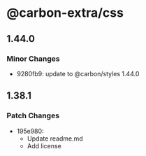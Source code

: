 # @carbon-extra/css

## 1.44.0

### Minor Changes

- 9280fb9: update to @carbon/styles 1.44.0

## 1.38.1

### Patch Changes

- 195e980:
  - Update readme.md
  - Add license
